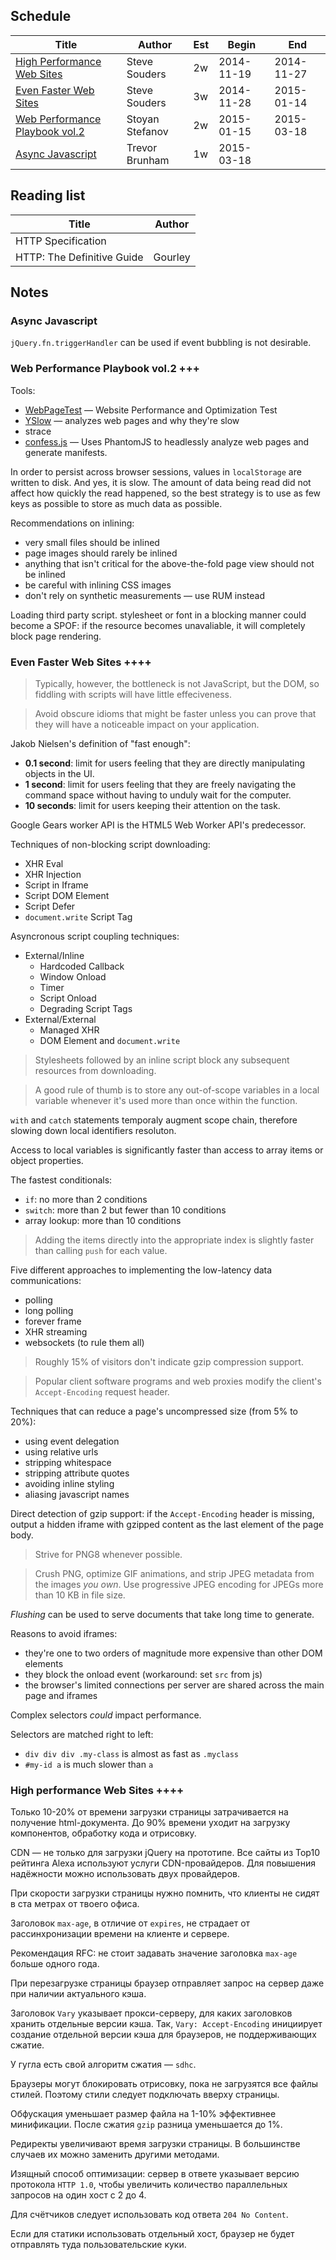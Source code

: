 Schedule
--------

|Title|Author|Est|Begin|End|
|-----|------|-----|---|---|
|[High Performance Web Sites](#high-performance-web-sites-)|Steve Souders|2w|2014-11-19|2014-11-27|
|[Even Faster Web Sites](#even-faster-web-sites-)|Steve Souders|3w|2014-11-28|2015-01-14|
|[Web Performance Playbook vol.2](#web-performance-playbook-vol2-)|Stoyan Stefanov|2w|2015-01-15|2015-03-18|
|[Async Javascript](#async-javascript)|Trevor Brunham|1w|2015-03-18||

Reading list
------------

|Title|Author|
|-----|------|
|HTTP Specification||
|HTTP: The Definitive Guide|Gourley|

Notes
-----

### Async Javascript

`jQuery.fn.triggerHandler` can be used if event bubbling is not desirable.

### Web Performance Playbook vol.2 +++

Tools:

- [WebPageTest](https://www.google.ru/url?sa=t&rct=j&q=&esrc=s&source=web&cd=1&cad=rja&uact=8&ved=0CB0QFjAA&url=http%3A%2F%2Fwww.webpagetest.org%2F&ei=OoYIVZ70O8TcPd-ZgPgF&usg=AFQjCNFAbhmq3XBEm4BIZ5OwnLSzHZ2mEQ&sig2=T-80MoJYwHVMfU8Ybi6pqA&bvm=bv.88528373,d.ZWU) — Website Performance and Optimization Test
- [YSlow](https://www.google.ru/url?sa=t&rct=j&q=&esrc=s&source=web&cd=1&cad=rja&uact=8&sqi=2&ved=0CBwQFjAA&url=http%3A%2F%2Fyslow.org%2F&ei=lokIVbT8MMPUOfWNgOAH&usg=AFQjCNE9JdE5wcEh8i_vorWQGTRKrvAiiw&sig2=txewxU7qQkGGuH8Lshi2lQ&bvm=bv.88528373,d.ZWU) — analyzes web pages and why they're slow
- strace
- [confess.js](https://github.com/jamesgpearce/confess) — Uses PhantomJS to headlessly analyze web pages and generate manifests.

In order to persist across browser sessions, values in `localStorage` are written to disk. And yes, it is slow. The amount of data being read did not affect how quickly the read happened, so the best strategy is to use as few keys as possible to store as much data as possible.

Recommendations on inlining:

- very small files should be inlined
- page images should rarely be inlined
- anything that isn't critical for the above-the-fold page view should not be inlined
- be careful with inlining CSS images
- don't rely on synthetic measurements — use RUM instead

Loading third party script. stylesheet or font in a blocking manner could become a SPOF: if the resource becomes unavaliable, it will completely block page rendering.

### Even Faster Web Sites ++++

> Typically, however, the bottleneck is not JavaScript, but the DOM, so fiddling with scripts will have little effeciveness.

<!-- -->

> Avoid obscure idioms that might be faster unless you can prove that they will have a noticeable impact on your application.

Jakob Nielsen's definition of "fast enough":

* **0.1 second**: limit for users feeling that they are directly manipulating objects in the UI.
* **1 second**: limit for users feeling that they are freely navigating the command space without having to unduly wait for the computer.
* **10 seconds**: limit for users keeping their attention on the task.

Google Gears worker API is the HTML5 Web Worker API's predecessor.

Techniques of non-blocking script downloading:

* XHR Eval
* XHR Injection
* Script in Iframe
* Script DOM Element
* Script Defer
* `document.write` Script Tag

Asyncronous script coupling techniques:

* External/Inline
  * Hardcoded Callback
  * Window Onload
  * Timer
  * Script Onload
  * Degrading Script Tags
* External/External
  * Managed XHR
  * DOM Element and `document.write`

> Stylesheets followed by an inline script block any subsequent resources from downloading.

<!-- -->

> A good rule of thumb is to store any out-of-scope variables in a local variable whenever it's used more than once within the function.

`with` and `catch` statements temporaly augment scope chain, therefore slowing down local identifiers resoluton.

Access to local variables is significantly faster than access to array items or object properties.

The fastest conditionals:

* `if`: no more than 2 conditions
* `switch`: more than 2 but fewer than 10 conditions
* array lookup: more than 10 conditions

> Adding the items directly into the appropriate index is slightly faster than calling `push` for each value.

Five different approaches to implementing the low-latency data communications:

* polling
* long polling
* forever frame
* XHR streaming
* websockets (to rule them all)

> Roughly 15% of visitors don't indicate gzip compression support.

<!-- -->

> Popular client software programs and web proxies modify the client's `Accept-Encoding` request header.

Techniques that can reduce a page's uncompressed size (from 5% to 20%):

* using event delegation
* using relative urls
* stripping whitespace
* stripping attribute quotes
* avoiding inline styling
* aliasing javascript names

Direct detection of gzip support: if the `Accept-Encoding` header is missing, output a hidden iframe with gzipped content as the last element of the page body.

> Strive for PNG8 whenever possible.

<!-- -->

> Crush PNG, optimize GIF animations, and strip JPEG metadata from the images _you own_. Use progressive JPEG encoding for JPEGs more than 10 KB in file size.

_Flushing_ can be used to serve documents that take long time to generate.

Reasons to avoid iframes:

* they're one to two orders of magnitude more expensive than other DOM elements
* they block the onload event (workaround: set `src` from js)
* the browser's limited connections per server are shared across the main page and iframes

Complex selectors _could_ impact performance.

Selectors are matched right to left:

* `div div div .my-class` is almost as fast as `.myclass`
* `#my-id a` is much slower than `a`

### High performance Web Sites ++++

Только 10-20% от времени загрузки страницы затрачивается на получение html-документа. До 90% времени уходит на загрузку компонентов, обработку кода и отрисовку.

CDN — не только для загрузки jQuery на прототипе. Все сайты из Top10 рейтинга Alexa используют услуги CDN-провайдеров. 
Для повышения надёжности можно использовать двух провайдеров.

При скорости загрузки страницы нужно помнить, что клиенты не сидят в ста метрах от твоего офиса.

Заголовок `max-age`, в отличие от `expires`, не страдает от рассинхронизации времени на клиенте и сервере.

Рекомендация RFC: не стоит задавать значение заголовка `max-age` больше одного года.

При перезагрузке страницы браузер отправляет запрос на сервер даже при наличии актуального кэша.

Заголовок `Vary` указывает прокси-серверу, для каких заголовков хранить отдельные версии кэша. Так, `Vary: Accept-Encoding` инициирует создание отдельной версии кэша для браузеров, не поддерживающих сжатие.

У гугла есть свой алгоритм сжатия — `sdhc`.

Браузеры могут блокировать отрисовку, пока не загрузятся все файлы стилей. Поэтому стили следует подключать вверху страницы.

Обфускация уменьшает размер файла на 1-10% эффективнее минификации. После сжатия `gzip` разница уменьшается до 1%.

Редиректы увеличивают время загрузки страницы. В большинстве случаев их можно заменить другими методами.

Изящный способ оптимизации: сервер в ответе указывает версию протокола `HTTP 1.0`, чтобы увеличить количество параллельных запросов на один хост с 2 до 4.

Для счётчиков следует использовать код ответа `204 No Content`.

Если для статики использовать отдельный хост, браузер не будет отправлять туда пользовательские куки.
